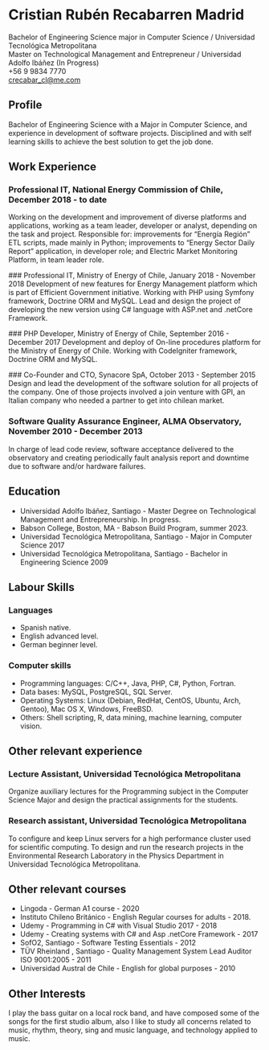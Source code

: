 # Cristian Rubén Recabarren Madrid
Bachelor of Engineering Science major in Computer Science / Universidad Tecnológica Metropolitana \
Master on Technological Management and Entrepreneur / Universidad Adolfo Ibáñez (In Progress) \
+56 9 9834 7770 \
crecabar_cl@me.com

## Profile
Bachelor of Engineering Science with a Major in Computer Science, and experience in development of software projects. Disciplined and with self learning skills to achieve the best solution to get the job done.

## Work Experience

### Professional IT, National Energy Commission of Chile, December 2018 - to date
Working on the development and improvement of diverse platforms and applications, working as a team leader, developer or analyst, depending on the task and project. Responsible for: improvements for “Energía Región” ETL scripts, made mainly in Python; improvements to “Energy Sector Daily Report” application, in developer role; and Electric Market Monitoring Platform, in team leader role.

### Professional IT, Ministry of Energy of Chile, January 2018 - November 2018
Development of new features for Energy Management platform which is part of Efficient Government initiative. Working with PHP using Symfony framework, Doctrine ORM and MySQL. Lead and design the project of developing the new version using C# language with ASP.net and .netCore Framework.

### PHP Developer, Ministry of Energy of Chile, September 2016 - December 2017
Development and deploy of On-line procedures platform for the Ministry of Energy of Chile. Working with CodeIgniter framework, Doctrine ORM and MySQL.

### Co-Founder and CTO, Synacore SpA, October 2013 - September 2015
Design and lead the development of the software solution for all projects of the company. One of those projects involved a join venture with GPI, an Italian company who needed a partner to get into chilean market.

### Software Quality Assurance Engineer, ALMA Observatory, November 2010 - December 2013
In charge of lead code review, software acceptance delivered to the observatory and creating periodically fault analysis report and downtime due to software and/or hardware failures.

## Education
* Universidad Adolfo Ibáñez, Santiago - Master Degree on Technological Management and Entrepreneurship. In progress.
* Babson College, Boston, MA - Babson Build Program, summer 2023.
* Universidad Tecnológica Metropolitana, Santiago - Major in Computer Science 2017
* Universidad Tecnológica Metropolitana, Santiago - Bachelor in Engineering Science 2009

## Labour Skills

### Languages
* Spanish native.
* English advanced level.
* German beginner level.

### Computer skills
* Programming languages: C/C++, Java, PHP, C#, Python, Fortran.
* Data bases: MySQL, PostgreSQL, SQL Server.
* Operating Systems: Linux (Debian, RedHat, CentOS, Ubuntu, Arch, Gentoo), Mac OS X, Windows, FreeBSD.
* Others: Shell scripting, R, data mining, machine learning, computer vision.

## Other relevant experience

### Lecture Assistant, Universidad Tecnológica Metropolitana
Organize auxiliary lectures for the Programming subject in the Computer Science Major and design the practical assignments for the students.

### Research assistant, Universidad Tecnológica Metropolitana
To configure and keep Linux servers for a high performance cluster used for scientific computing. To design and run the research projects in the Environmental Research Laboratory in the Physics Department in Universidad Tecnológica Metropolitana.

## Other relevant courses
* Lingoda - German A1 course - 2020
* Instituto Chileno Británico - English Regular courses for adults - 2018.
* Udemy - Programming in C# with Visual Studio 2017 - 2018
* Udemy - Creating systems with C# and Asp .netCore Framework - 2017
* SofO2, Santiago - Software Testing Essentials - 2012
* TÜV Rheinland , Santiago - Quality Management System Lead Auditor ISO 9001:2005 - 2011
* Universidad Austral de Chile - English for global purposes - 2010

## Other Interests
I play the bass guitar on a local rock band, and have composed some of the songs for the first studio album, also I like to study all concerns related to music, rhythm, theory, sing and music language, and technology applied to music.
